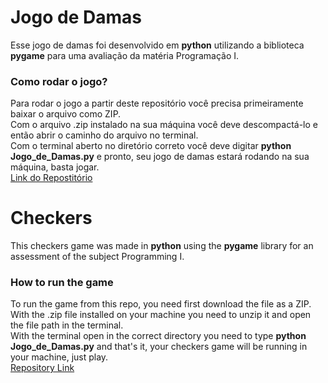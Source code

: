 # Jogo de Damas
Esse jogo de damas foi desenvolvido em __python__ utilizando a biblioteca __pygame__ para uma avaliação da matéria Programação I.

### Como rodar o jogo?
Para rodar o jogo a partir deste repositório você precisa primeiramente baixar o arquivo como ZIP.<br>
Com o arquivo .zip instalado na sua máquina você deve descompactá-lo e então abrir o caminho do arquivo no terminal.<br>
Com o terminal aberto no diretório correto você deve digitar __python Jogo_de_Damas.py__ e pronto, seu jogo de damas estará rodando na sua máquina, basta jogar.<br>
[Link do Repostitório](https://github.com/schumann7/Jogo_de_Damas.git)

# Checkers
This checkers game was made in __python__ using the __pygame__ library for an assessment of the subject Programming I.

### How to run the game
To run the game from this repo, you need first download the file as a ZIP.<br>
With the .zip file installed on your machine you need to unzip it and open the file path in the terminal.<br>
With the terminal open in the correct directory you need to type __python Jogo_de_Damas.py__ and that's it, your checkers game will be running in your machine, just play.<br>
[Repository Link](https://github.com/schumann7/Jogo_de_Damas.git)
